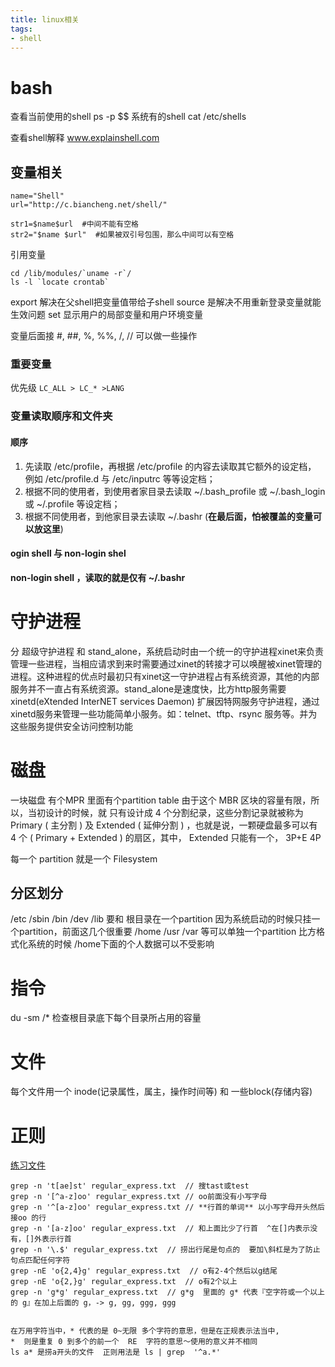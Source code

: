 ```yaml
---
title: linux相关
tags: 
- shell
---
```


# bash

查看当前使用的shell   ps -p $$
系统有的shell      cat /etc/shells

查看shell解释  www.explainshell.com

## 变量相关
```
name="Shell"
url="http://c.biancheng.net/shell/"

str1=$name$url  #中间不能有空格
str2="$name $url"  #如果被双引号包围，那么中间可以有空格
```
<!-- more -->

引用变量
```
cd /lib/modules/`uname -r`/
ls -l `locate crontab`

```

export 解决在父shell把变量值带给子shell
source 是解决不用重新登录变量就能生效问题 
set 显示用户的局部变量和用户环境变量


变量后面接 #, ##, %, %%, /, //   可以做一些操作

### 重要变量
优先级 ```LC_ALL > LC_* >LANG```

### 变量读取顺序和文件夹

#### 顺序
1. 先读取 /etc/profile，再根据 /etc/profile 的内容去读取其它额外的设定档， 例如 /etc/profile.d 与 /etc/inputrc 等等设定档； 
2. 根据不同的使用者，到使用者家目录去读取 ~/.bash_profile 或 ~/.bash_login 或 ~/.profile 等设定档；  
3. 根据不同使用者，到他家目录去读取 ~/.bashr (**在最后面，怕被覆盖的变量可以放这里**)

#### ogin shell 与 non-login shel
**non-login shell ，读取的就是仅有 ~/.bashr**

# 守护进程
分 超级守护进程 和 stand_alone，系统启动时由一个统一的守护进程xinet来负责管理一些进程，当相应请求到来时需要通过xinet的转接才可以唤醒被xinet管理的进程。这种进程的优点时最初只有xinet这一守护进程占有系统资源，其他的内部服务并不一直占有系统资源。stand_alone是速度快，比方http服务需要
xinetd(eXtended InterNET services Daemon) 扩展因特网服务守护进程，通过xinetd服务来管理一些功能简单小服务。如：telnet、tftp、rsync 服务等。并为这些服务提供安全访问控制功能

# 磁盘
一块磁盘  有个MPR  里面有个partition table
由于这个 MBR 区块的容量有限，所以，当初设计的时候，就 只有设计成 4 个分割纪录，这些分割记录就被称为 Primary ( 主分割 ) 及 Extended ( 延伸分割 ) ，也就是说，一颗硬盘最多可以有 4 个 ( Primary + Extended ) 的扇区，其中， Extended 只能有一个， 3P+E    4P

每一个 partition 就是一个 Filesystem

## 分区划分
/etc  /sbin  /bin /dev /lib  要和 根目录在一个partition   因为系统启动的时候只挂一个partition，前面这几个很重要
/home  /usr /var 等可以单独一个partition        比方格式化系统的时候 /home下面的个人数据可以不受影响

# 指令
du -sm /*  检查根目录底下每个目录所占用的容量

# 文件
每个文件用一个 inode(记录属性，属主，操作时间等) 和 一些block(存储内容)

# 正则
[练习文件](http://linux.vbird.org/linux_basic/0330regularex/regular_express.txt)
```
grep -n 't[ae]st' regular_express.txt  // 搜tast或test
grep -n '[^a-z]oo' regular_express.txt // oo前面没有小写字母
grep -n '^[a-z]oo' regular_express.txt // **行首的单词** 以小写字母开头然后接oo 的行  
grep -n '[a-z]oo' regular_express.txt  // 和上面比少了行首  ^在[]内表示没有，[]外表示行首
grep -n '\.$' regular_express.txt  // 捞出行尾是句点的  要加\斜杠是为了防止句点匹配任何字符
grep -nE 'o{2,4}g' regular_express.txt  // o有2-4个然后以g结尾
grep -nE 'o{2,}g' regular_express.txt  // o有2个以上
grep -n 'g*g' regular_express.txt  // g*g  里面的 g* 代表『空字符或一个以上的 g』在加上后面的 g，-> g, gg, ggg, ggg


在万用字符当中，* 代表的是 0~无限 多个字符的意思，但是在正规表示法当中, 
*  则是重复 0 到多个的前一个  RE  字符的意思～使用的意义并不相同
ls a* 是捞a开头的文件  正则用法是 ls | grep  '^a.*'
```

